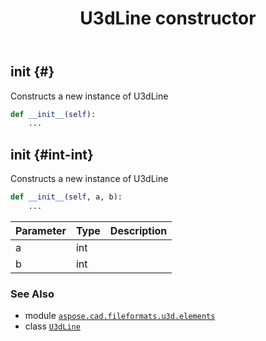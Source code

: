 ﻿---
title: U3dLine constructor
second_title: Aspose.CAD for Python via .NET API References
description: 
type: docs
weight: 10
url: /python-net/aspose.cad.fileformats.u3d.elements/u3dline/__init__/
is_root: false
---

## __init__ {#}

Constructs a new instance of U3dLine



```python
def __init__(self):
    ...
```




## __init__ {#int-int}

Constructs a new instance of U3dLine



```python
def __init__(self, a, b):
    ...
```


| Parameter | Type | Description |
| :- | :- | :- |
| a | int |  |
| b | int |  |



### See Also
* module [`aspose.cad.fileformats.u3d.elements`](../../)
* class [`U3dLine`](/cad/python-net/aspose.cad.fileformats.u3d.elements/u3dline)
